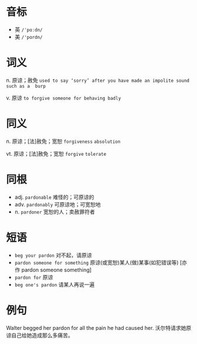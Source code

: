 # 音标

- 英 `/ˈpɑːdn/`
- 美 `/'pɑrdn/`

# 词义

n. 原谅；赦免
`used to say ‘sorry’ after you have made an impolite sound such as a  burp `

v. 原谅
`to forgive someone for behaving badly`

# 同义

n. 原谅；[法]赦免；宽恕
`forgiveness` `absolution`

vt. 原谅；[法]赦免；宽恕
`forgive` `tolerate`

# 同根

- adj. `pardonable` 难怪的；可原谅的
- adv. `pardonably` 可原谅地；可宽恕地
- n. `pardoner` 宽恕的人；卖赦罪符者

# 短语

- `beg your pardon` 对不起，请原谅
- `pardon someone for something` 原谅(或宽恕)某人(做)某事(如犯错误等) [亦作 pardon someone something]
- `pardon for` 原谅
- `beg one's pardon` 请某人再说一遍

# 例句

Walter begged her pardon for all the pain he had caused her.
沃尔特请求她原谅自己给她造成那么多痛苦。


